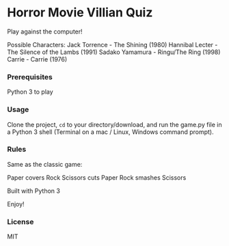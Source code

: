 # Horror Movie Villian Quiz

Play against the computer!

Possible Characters:
Jack Torrence - The Shining (1980)
Hannibal Lecter - The Silence of the Lambs (1991)
Sadako Yamamura - Ringu/The Ring (1998)
Carrie - Carrie (1976)

### Prerequisites

Python 3 to play

### Usage
Clone the project, <code>cd</code> to your directory/download, and run the game.py file in a Python 3 shell (Terminal on a mac / Linux, Windows command prompt).

### Rules
Same as the classic game:

Paper covers Rock  Scissors cuts Paper  Rock smashes Scissors


Built with Python 3

Enjoy!

### License 
MIT
